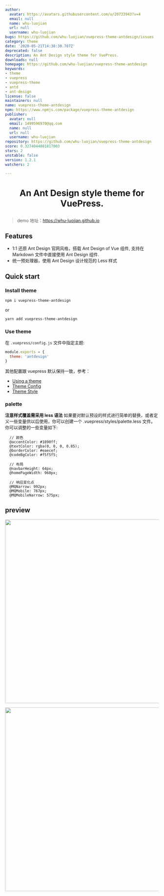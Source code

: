 ```yaml
---
author:
  avatar: https://avatars.githubusercontent.com/u/20733943?v=4
  email: null
  name: whu-luojian
  url: null
  username: whu-luojian
bugs: https://github.com/whu-luojian/vuepress-theme-antdesign/issues
category: theme
date: '2020-05-21T14:38:30.787Z'
deprecated: false
description: An Ant Design style theme for VuePress.
downloads: null
homepage: https://github.com/whu-luojian/vuepress-theme-antdesign
keywords:
- theme
- vuepress
- vuepress-theme
- antd
- ant-design
license: false
maintainers: null
name: vuepress-theme-antdesign
npm: https://www.npmjs.com/package/vuepress-theme-antdesign
publisher:
  avatar: null
  email: 1499596970@qq.com
  name: null
  url: null
  username: whu-luojian
repository: https://github.com/whu-luojian/vuepress-theme-antdesign
score: 0.3274044881817003
stars: 2
unstable: false
version: 1.2.1
watchers: 2

---
```


<h1 align="center">

An Ant Design style theme for VuePress.

</h1>

> demo 地址：<https://whu-luojian.github.io>

## Features
- 1:1 还原 Ant Design 官网风格，搭载 Ant Design of Vue 组件, 支持在 Markdown 文件中直接使用 Ant Design 组件.
- 统一预处理器，使用 Ant Design 设计规范的 Less 样式

## Quick start

### Install theme

```sh
npm i vuepress-theme-antdesign
```
or
```sh
yarn add vuepress-theme-antdesign
```

### Use theme  

在 `.vuepress/config.js` 文件中指定主题:
```js
module.exports = {
  theme: 'antdesign'
}
```
其他配置跟 vuepress 默认保持一致，参考： 
- [Using a theme](https://vuepress.vuejs.org/theme/using-a-theme.html#theme-shorthand)
- [Theme Config](https://vuepress.vuejs.org/theme/default-theme-config.html)
- [Theme Style](https://vuepress.vuejs.org/zh/config/#styling)

### palette

**注意样式覆盖需采用 less 语法**
如果要对默认预设的样式进行简单的替换，或者定义一些变量供以后使用，你可以创建一个 .vuepress/styles/palette.less 文件。
你可以调整的一些变量如下:

```less
  // 颜色
  @accentColor: #1890ff;
  @textColor: rgba(0, 0, 0, 0.85);
  @borderColor: #eaecef;
  @codeBgColor: #f5f5f5;

  // 布局
  @navbarHeight: 64px;
  @homePageWidth: 960px;

  // 响应变化点
  @MQNarrow: 992px;
  @MQMobile: 767px;
  @MQMobileNarrow: 575px;
```

## preview

<p align="center"><img src="./docs/blog-home.png" width="600" /></p>

<p align="center"><img src="./docs/blog-example.png" width="600"/></p>
